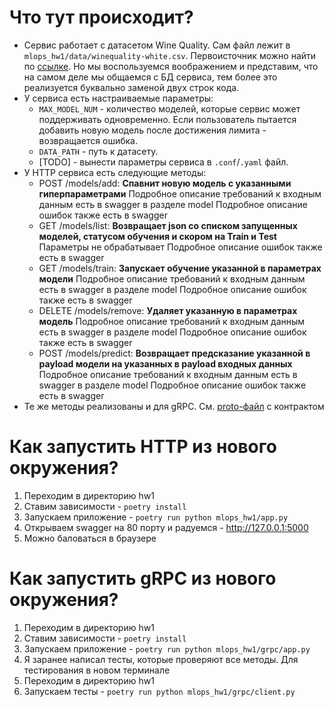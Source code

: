 # Что тут происходит?

* Сервис работает с датасетом Wine Quality. Сам файл лежит в `mlops_hw1/data/winequality-white.csv`. Первоисточник можно найти по [ссылке](https://archive.ics.uci.edu/ml/datasets/wine+Quality). Но мы воспользуемся воображением и представим, что на самом деле мы общаемся с БД сервиса, тем более это реализуется буквально заменой двух строк кода.
* У сервиса есть настраиваемые параметры:
  * `MAX_MODEL_NUM` - количество моделей, которые сервис может поддерживать одновременно. Если пользователь пытается добавить новую модель после достижения лимита - возвращается ошибка.
  * `DATA_PATH` - путь к датасету.
  * [TODO] - вынести параметры сервиса в `.conf`/`.yaml` файл.
* У HTTP сервиса есть следующие методы:
  * POST /models/add:
    **Спавнит новую модель с указанными гиперпараметрами**
    Подробное описание требований к входным данным есть в swagger в разделе model
    Подробное описание ошибок также есть в swagger
  * GET /models/list:
    **Возвращает json со списком запущенных моделей, статусом обучения и скором на Train и Test**
    Параметры не обрабатывает
    Подробное описание ошибок также есть в swagger
  * GET /models/train:
    **Запускает обучение указанной в параметрах модели**
    Подробное описание требований к входным данным есть в swagger в разделе model
    Подробное описание ошибок также есть в swagger
  * DELETE /models/remove:
    **Удаляет указанную в параметрах модель**
    Подробное описание требований к входным данным есть в swagger в разделе model
    Подробное описание ошибок также есть в swagger
  * POST /models/predict:
    **Возвращает предсказание указанной в payload модели на указанных в payload входных данных**
    Подробное описание требований к входным данным есть в swagger в разделе model
    Подробное описание ошибок также есть в swagger
* Те же методы реализованы и для gRPC. См. [proto-файл](https://github.com/mgcrp/hse_mlops_2022/blob/master/hw1/mlops_hw1/grpc/grpc.proto) с контрактом

# Как запустить HTTP из нового окружения?

1) Переходим в директорию hw1
2) Ставим зависимости - `poetry install`
3) Запускаем приложение - `poetry run python mlops_hw1/app.py`
4) Открываем swagger на 80 порту и радуемся - http://127.0.0.1:5000
5) Можно баловаться в браузере

# Как запустить gRPC из нового окружения?

1) Переходим в директорию hw1
2) Ставим зависимости - `poetry install`
3) Запускаем приложение - `poetry run python mlops_hw1/grpc/app.py`
4) Я заранее написал тесты, которые проверяют все методы. Для тестирования в новом терминале
  1) Переходим в директорию hw1
  2) Запускаем тесты - `poetry run python mlops_hw1/grpc/client.py`
